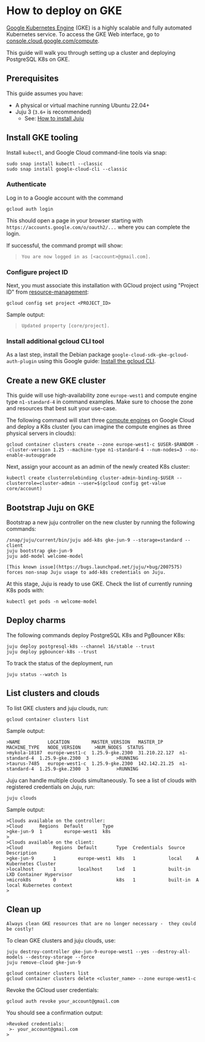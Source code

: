 # How to deploy on GKE

[Google Kubernetes Engine](https://cloud.google.com/kubernetes-engine?hl=en) (GKE) is a highly scalable and fully automated Kubernetes service. To access the GKE Web interface, go to [console.cloud.google.com/compute](https://console.cloud.google.com/compute).

This guide will walk you through setting up a cluster and deploying PostgreSQL K8s on GKE.

## Prerequisites

This guide assumes you have:

* A physical or virtual machine running Ubuntu 22.04+
* Juju 3 (`3.6+` is recommended)
  * See: [How to install Juju](https://documentation.ubuntu.com/juju/3.6/howto/manage-juju/#install-juju)

## Install GKE tooling

Install `kubectl`, and Google Cloud command-line tools via snap:

```text
sudo snap install kubectl --classic
sudo snap install google-cloud-cli --classic
```

### Authenticate

Log in to a Google account with the command

```text
gcloud auth login
```
This should open a page in your browser starting with  `https://accounts.google.com/o/oauth2/...` where you can complete the login.

If successful, the command prompt will show:
>```text
>You are now logged in as [<account>@gmail.com].
>```

### Configure project ID

Next, you must associate this installation with GCloud project using "Project ID" from [resource-management](https://console.cloud.google.com/cloud-resource-manager):
```text
gcloud config set project <PROJECT_ID>
```
Sample output:
>```text
>Updated property [core/project].
>```

### Install additional gcloud CLI tool

As a last step, install the Debian package `google-cloud-sdk-gke-gcloud-auth-plugin` using this Google guide: [Install the gcloud CLI](https://cloud.google.com/sdk/docs/install#deb).

## Create a new GKE cluster

This guide will use high-availability zone `europe-west1` and compute engine type `n1-standard-4` in command examples. Make sure to choose the zone and resources that best suit your use-case.

The following command will start three [compute engines](https://cloud.google.com/compute/) on Google Cloud and deploy a K8s cluster (you can imagine the compute engines as three physical servers in clouds):

```text
gcloud container clusters create --zone europe-west1-c $USER-$RANDOM --cluster-version 1.25 --machine-type n1-standard-4 --num-nodes=3 --no-enable-autoupgrade
```

Next, assign your account as an admin of the newly created K8s cluster:

```text
kubectl create clusterrolebinding cluster-admin-binding-$USER --clusterrole=cluster-admin --user=$(gcloud config get-value core/account)
```

## Bootstrap Juju on GKE

Bootstrap a new juju controller on the new cluster by running the following commands:

```text
/snap/juju/current/bin/juju add-k8s gke-jun-9 --storage=standard --client
juju bootstrap gke-jun-9
juju add-model welcome-model
```

```{note}
[This known issue](https://bugs.launchpad.net/juju/+bug/2007575) forces non-snap Juju usage to add-k8s credentials on Juju.
```

At this stage, Juju is ready to use GKE. Check the list of currently running K8s pods with:

```text
kubectl get pods -n welcome-model
```

## Deploy charms

The following commands deploy PostgreSQL K8s and PgBouncer K8s:

```text
juju deploy postgresql-k8s --channel 16/stable --trust
juju deploy pgbouncer-k8s --trust
```

To track the status of the deployment, run

```text
juju status --watch 1s
```

## List clusters and clouds

To list GKE clusters and juju clouds, run:

```text
gcloud container clusters list
```

Sample output:

```text
>NAME          LOCATION        MASTER_VERSION   MASTER_IP      MACHINE_TYPE   NODE_VERSION     >NUM_NODES  STATUS
>mykola-18187  europe-west1-c  1.25.9-gke.2300  31.210.22.127  n1-standard-4  1.25.9-gke.2300  3          >RUNNING
>taurus-7485   europe-west1-c  1.25.9-gke.2300  142.142.21.25  n1-standard-4  1.25.9-gke.2300  3          >RUNNING
```

Juju can handle multiple clouds simultaneously. To see a list of clouds with registered credentials on Juju, run:

```text
juju clouds
```

Sample output:

```text
>Clouds available on the controller:
>Cloud      Regions  Default       Type
>gke-jun-9  1        europe-west1  k8s  
>
>Clouds available on the client:
>Cloud           Regions  Default       Type  Credentials  Source    Description
>gke-jun-9       1        europe-west1  k8s   1            local     A Kubernetes Cluster
>localhost       1        localhost     lxd   1            built-in  LXD Container Hypervisor
>microk8s        0                      k8s   1            built-in  A local Kubernetes context
>
```

## Clean up

```{caution}
Always clean GKE resources that are no longer necessary -  they could be costly!
```
To clean GKE clusters and juju clouds, use:

```text
juju destroy-controller gke-jun-9-europe-west1 --yes --destroy-all-models --destroy-storage --force
juju remove-cloud gke-jun-9

gcloud container clusters list
gcloud container clusters delete <cluster_name> --zone europe-west1-c
```

Revoke the GCloud user credentials:

```text
gcloud auth revoke your_account@gmail.com
```

You should see a confirmation output:

```text
>Revoked credentials:
 >- your_account@gmail.com
>
```


